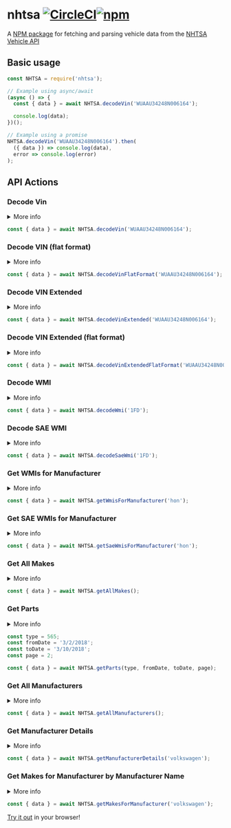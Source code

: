 # nhtsa [![CircleCI](https://circleci.com/gh/iMears/nhtsa.svg?style=svg)](https://circleci.com/gh/iMears/nhtsa)[![npm](https://img.shields.io/npm/dt/express.svg)](https://github.com/iMears/nhtsa)
A [NPM package](https://www.npmjs.com/package/nhtsa) for fetching and parsing vehicle data from the [NHTSA Vehicle API](https://vpic.nhtsa.dot.gov/api/Home)

## Basic usage
```javascript
const NHTSA = require('nhtsa');

// Example using async/await
(async () => {
  const { data } = await NHTSA.decodeVin('WUAAU34248N006164');

  console.log(data);
})();

// Example using a promise
NHTSA.decodeVin('WUAAU34248N006164').then(
  ({ data }) => console.log(data),
  error => console.log(error)
);
```

## API Actions

### Decode Vin
<details>
<summary>More info</summary>
<br>
The Decode VIN API will decode the VIN and the decoded output will be made available in the format of Key-value pairs. The IDs (VariableID and ValueID) represent the unique ID associated with the Variable/Value. In case of text variables, the ValueID is not applicable. Model Year in the request allows for the decoding to specifically be done in the current, or older (pre-1980), model year ranges. It is recommended to always send in the model year. This API also supports partial VIN decoding (VINs that are less than 17 characters). In this case, the VIN will be decoded partially with the available characters. In case of partial VINs, a `*` could be used to indicate the unavailable characters. The 9th digit is not necessary.
</details>

```javascript
const { data } = await NHTSA.decodeVin('WUAAU34248N006164');
```

### Decode VIN (flat format)
<details>
<summary>More info</summary>
<br>
The Decode VIN Flat Format API will decode the VIN and the decoded output will be made available in a flat file format. Model Year in the request allows for the decoding to specifically be done in the current, or older (pre-1980), model year ranges. It is recommended to always send in the model year. This API also supports partial VIN decoding (VINs that are less than 17 characters). In this case, the VIN will be decoded partially with the available characters. In case of partial VINs, a `*` could be used to indicate the unavailable characters.
</details>

```javascript
const { data } = await NHTSA.decodeVinFlatFormat('WUAAU34248N006164');
```

### Decode VIN Extended
<details>
<summary>More info</summary>
<br>
This is exactly like the Decode VIN method but provides additional information on variables related to other NHTSA programs like NCSA, Artemis etc.
</details>

```javascript
const { data } = await NHTSA.decodeVinExtended('WUAAU34248N006164');
```

### Decode VIN Extended (flat format)
<details>
<summary>More info</summary>
<br>
This is exactly like the Decode VIN (flat format) method but provides additional information on variables related to other NHTSA programs like NCSA, Artemis etc.
</details>

```javascript
const { data } = await NHTSA.decodeVinExtendedFlatFormat('WUAAU34248N006164');
```

### Decode WMI
<details>
<summary>More info</summary>
<br>
This provides information on the World Manufacturer Identifier for a specific WMI code. WMIs may be put in as either 3 characters representing VIN position 1-3 or 6 characters representing VIN positions 1-3 & 12-14. Example "JTD", "1T9131".
</details>

```javascript
const { data } = await NHTSA.decodeWmi('1FD');
```

### Decode SAE WMI
<details>
<summary>More info</summary>
<br>
This provides information on the World Manufacturer Identifier for a specific WMI code. WMIs may be put in as either 3 characters representing VIN position 1-3 or 6 characters representing VIN positions 1-3 & 12-14. Example "JTD", "1T9131".
</details>

```javascript
const { data } = await NHTSA.decodeSaeWmi('1FD');
```

### Get WMIs for Manufacturer
<details>
<summary>More info</summary>
<br>
Provides information on the all World Manufacturer Identifier (WMI) for a specified Manufacturer. Only WMI registered in vPICList are displayed. For a list of all WMIs for a specified Manufacturer see GetSAEWMIsForManufacturer.
</details>

```javascript
const { data } = await NHTSA.getWmisForManufacturer('hon');
```

### Get SAE WMIs for Manufacturer
<details>
<summary>More info</summary>
<br>
Provides information on the all World Manufacturer Identifier (WMI) for a specified Manufacturer. All WMI registered with SAE are displayed. For a list of WMIs registered with vPICList see GetWMIsForManufacturer.
</details>

```javascript
const { data } = await NHTSA.getSaeWmisForManufacturer('hon');
```

### Get All Makes
<details>
<summary>More info</summary>
<br>
This provides a list of all the Makes available in vPIC Dataset.
</details>

```javascript
const { data } = await NHTSA.getAllMakes();
```

### Get Parts
<details>
<summary>More info</summary>
<br>
This provides a list of ORGs with letter date in the given range of the dates and with specified Type of ORG. Up to 1000 results will be returned at a time.
</details>

```javascript
const type = 565;
const fromDate = '3/2/2018';
const toDate = '3/10/2018';
const page = 2;

const { data } = await NHTSA.getParts(type, fromDate, toDate, page);
```

### Get All Manufacturers
<details>
<summary>More info</summary>
<br>
This provides a list of all the Manufacturers available in vPIC Dataset. Results are provided in pages of 100 items, use parameter"page" to specify 1-st (default, 2nd, 3rd, ...Nth ... page.)
</details>

```javascript
const { data } = await NHTSA.getAllManufacturers();
```

### Get Manufacturer Details
<details>
<summary>More info</summary>
<br>
This provides the details for a specific manufacturer that is requested. This gives the results of all the manufacturers whose name is LIKE the manufacturer name. It accepts a partial manufacturer name as an input. Multiple results are returned in case of multiple matches.
</details>

```javascript
const { data } = await NHTSA.getManufacturerDetails('volkswagen');
```

### Get Makes for Manufacturer by Manufacturer Name
<details>
<summary>More info</summary>
<br>
This returns all the Makes in the vPIC dataset for a specified manufacturer whose name is LIKE the manufacturer name in vPIC Dataset. Manufacturer name can be a partial name, or a full name for more specificity (e.g., "HONDA", "HONDA OF CANADA MFG., INC.", etc.)
</details>

```javascript
const { data } = await NHTSA.getMakesForManufacturer('volkswagen');
```

[Try it out](https://npm.runkit.com/nhtsa) in your browser!
